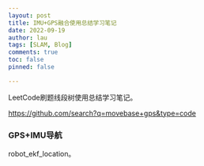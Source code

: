 ```yaml
---
layout: post
title: IMU+GPS融合使用总结学习笔记
date: 2022-09-19
author: lau
tags: [SLAM, Blog]
comments: true
toc: false
pinned: false

---
```


LeetCode刷题线段树使用总结学习笔记。

<!-- more -->

https://github.com/search?q=movebase+gps&type=code

### GPS+IMU导航

robot_ekf_location。

